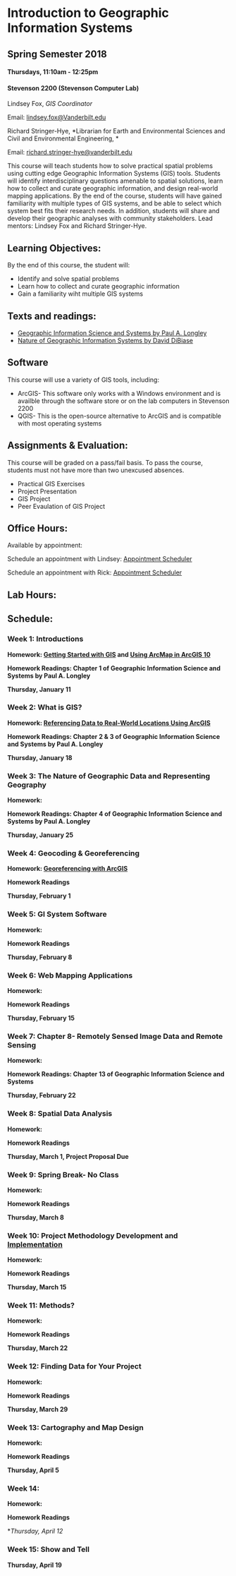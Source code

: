 # Introduction to Geographic Information Systems   
## Spring Semester 2018
#### Thursdays, 11:10am - 12:25pm
#### Stevenson 2200 (Stevenson  Computer Lab)

Lindsey Fox, *GIS Coordinator*

Email:  lindsey.fox@Vanderbilt.edu

Richard Stringer-Hye, *Librarian for Earth and Environmental Sciences and Civil and Environmental Engineering, *

Email:  richard.stringer-hye@vanderbilt.edu

This course will teach students how to solve practical spatial problems using cutting edge Geographic Information Systems (GIS) tools. Students will identify interdisciplinary questions amenable to spatial solutions, learn how to collect and curate geographic information, and design real-world mapping applications. By the end of the course, students will have gained familiarity with multiple types of GIS systems, and be able to select which system best fits their research needs. In addition, students will share and develop their geographic analyses with community stakeholders.  Lead mentors: Lindsey Fox and Richard Stringer-Hye.


## Learning Objectives:

By the end of this course, the student will:

* Identify and solve spatial problems
* Learn how to collect and curate geographic information
* Gain a familiarity wiht multiple GIS systems

## Texts and readings:

* [Geographic Information Science and Systems by Paul A. Longley](https://www.amazon.com/Geographic-Information-Science-Systems-Longley/dp/1118676955/ref=sr_1_1?s=books&ie=UTF8&qid=1513110139&sr=1-1)
* [Nature of Geographic Information Systems by David DiBiase](http://open.umn.edu/opentextbooks/BookDetail.aspx?bookId=428)  

## Software

This course will use a variety of GIS tools, including:  

* ArcGIS- This software only works with a Windows environment and is availble through the software store or on the lab computers in Stevenson 2200
* QGIS-  This is the open-source alternative to ArcGIS and is compatible with most operating systems

## Assignments & Evaluation:

This course will be graded on a pass/fail basis. To pass the course, students must not have more than two unexcused absences. 

* Practical GIS Exercises
* Project Presentation 
* GIS Project 
* Peer Evaulation of GIS Project 

## Office Hours:

Available by appointment:  

Schedule an appointment with Lindsey: [Appointment Scheduler](http://calendar.library.vanderbilt.edu/appointment/9471)

Schedule an appointment with Rick: [Appointment Scheduler](http://calendar.library.vanderbilt.edu/appointment/8737)

## Lab Hours:

## Schedule:

### Week 1:  Introductions
**Homework: [Getting Started with GIS](https://www.esri.com/training/catalog/57630434851d31e02a43ef28/getting-started-with-gis/) and [Using ArcMap in ArcGIS 10](https://www.esri.com/training/catalog/5763042b851d31e02a43ed4d/using-arcmap-in-arcgis-desktop-10/)**

**Homework Readings: Chapter 1 of Geographic Information Science and Systems by Paul A. Longley**

**Thursday, January 11** 


### Week 2:  What is GIS?
**Homework: [Referencing Data to Real-World Locations Using ArcGIS](https://www.esri.com/training/catalog/57630438851d31e02a43f293/referencing-data-to-real-world-locations-using-arcgis/)**

**Homework Readings: Chapter 2 & 3 of Geographic Information Science and Systems by Paul A. Longley**

**Thursday, January 18** 


### Week 3:  The Nature of Geographic Data and Representing Geography
**Homework: []()**

**Homework Readings: Chapter 4 of Geographic Information Science and Systems by Paul A. Longley**

**Thursday, January 25**


### Week 4:  Geocoding & Georeferencing
**Homework: [Georeferencing with ArcGIS]()**

**Homework Readings**

**Thursday, February 1** 


### Week 5:  GI System Software
**Homework: []()**

**Homework Readings**

**Thursday, February 8** 


### Week 6:  Web Mapping Applications
**Homework: []()**

**Homework Readings**

**Thursday, February 15**


### Week 7:  Chapter 8- Remotely Sensed Image Data and Remote Sensing
**Homework: []()**

**Homework Readings: Chapter 13 of Geographic Information Science and Systems**

**Thursday, February 22** 


### Week 8:  Spatial Data Analysis
**Homework: []()**

**Homework Readings**

**Thursday, March 1, Project Proposal Due**


### Week 9:  Spring Break- No Class
**Homework: []()**

**Homework Readings**

**Thursday, March 8** 


### Week 10:  Project Methodology Development and [Implementation](https://www.gislounge.com/defining-waterfall-and-agile-gis-project-management-styles/)
**Homework: []()**

**Homework Readings**

**Thursday, March 15** 


### Week 11:  Methods?
**Homework: []()**

**Homework Readings**

**Thursday, March 22** 


### Week 12:  Finding Data for Your Project
**Homework: []()**

**Homework Readings**

**Thursday, March 29** 


### Week 13:  Cartography and Map Design
**Homework: []()**

**Homework Readings**

**Thursday, April 5** 


### Week 14:  
**Homework: []()**

**Homework Readings**

**Thursday, April 12* 


### Week 15:  Show and Tell

**Thursday, April 19** 
